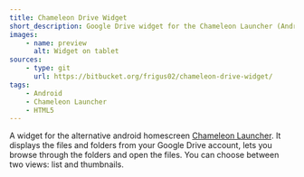 ```yaml
---
title: Chameleon Drive Widget
short_description: Google Drive widget for the Chameleon Launcher (Android).
images:
    - name: preview
      alt: Widget on tablet
sources:
    - type: git
      url: https://bitbucket.org/frigus02/chameleon-drive-widget/
tags:
    - Android
    - Chameleon Launcher
    - HTML5
---
```


A widget for the alternative android homescreen [Chameleon Launcher](https://play.google.com/store/apps/details?id=com.chameleonlauncher).
It displays the files and folders from your Google Drive account, lets you browse through the
folders and open the files. You can choose between two views: list and thumbnails.

